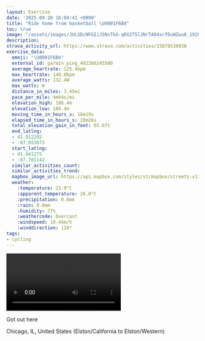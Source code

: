 ```yaml
---
layout: Exercise
date: '2025-09-20 16:04:41 +0000'
title: "Ride home from basketball \U0001F6B4"
toc: true
image: "/assets/images/JULSDcNFGIiJSNsTkG-qRX2T5lJNrTA04xrfDuWZwu8_1920x1080.jpg.jpeg"
description:
strava_activity_url: https://www.strava.com/activities/15878530838
exercise_data:
  emoji: "\U0001F6B4"
  external_id: garmin_ping_482366245580
  average_heartrate: 125.4bpm
  max_heartrate: 140.0bpm
  average_watts: 132.4W
  max_watts: W
  distance_in_miles: 3.45mi
  pace_per_mile: 4m44s/mi
  elevation_high: 186.4m
  elevation_low: 180.4m
  moving_time_in_hours_s: 16m19s
  elapsed_time_in_hours_s: 20m26s
  total_elevation_gain_in_feet: 65.6ft
  end_latlng:
  - 41.912292
  - -87.653073
  start_latlng:
  - 41.941275
  - -87.701142
  similar_activities_count:
  similar_activities_trend:
  mapbox_image_url: https://api.mapbox.com/styles/v1/mapbox/streets-v11/static/path-5+787af2-1.0(gm~~FxygvOpAoBl%40cAL%5B%60AyAhAyBvPyXjCoEzDoGzG%7DKnAqBd%40o%40%3FEV_%40p%40sAzC%7DEtEwHbFgIdEcHrLiRLy%40%3FgACy%40AmB%3F%7DED%5DPg%40%5Ec%40h%40SHALB%7C%40ErDCn%40Ir%40%5DPSv%40sAf%40%7D%40%7CFoJ%3FCHE~BuDn%40sAhAkBrDqFfCaE~%40sAZ%5Dp%40k%40dEuCbBgAXMY_BuAwJIgAQkY%3F%7DAvCkEhA%7BAfAqAdEqEbBoB),pin-s-s+e5b22e(-87.69965,41.9402),pin-s-f+89ae00(-87.65554999999996,41.914079999999984)/auto/800x800?access_token=pk.eyJ1Ijoiam9zaGJlY2ttYW4iLCJhIjoiY205eWR2aDd1MWZ6djJrbXc4a3M0bWZleiJ9.XiG9OWkNcZk2QzjJbxLB4A
  weather:
    :temperature: 23.9°C
    :apparent_temperature: 26.0°C
    :precipitation: 0.0mm
    :rain: 0.0mm
    :humidity: 77%
    :weathercode: Overcast
    :windspeed: 10.4km/h
    :winddirection: 110°
tags:
- cycling
---
```


<video controls src="/assets/videos/JULSDcNFGIiJSNsTkG-qRX2T5lJNrTA04xrfDuWZwu8.mp4"></video>

Got out here

Chicago, IL, United States (Elston/California to Elston/Western)
